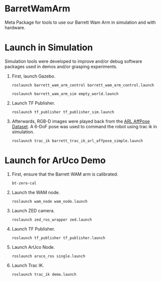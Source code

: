 # BarretWamArm
Meta Package for tools to use our Barrett Wam Arm in simulation and with hardware.

# Launch in Simulation

Simulation tools were developed to improve and/or debug software packages used in demos and/or grasping experiments. 

1. First, launch Gazebo.

    ```roslaunch barrett_wam_arm_control barrett_wam_arm_control.launch```
    
    ```roslaunch barrett_wam_arm_sim empty_world.launch```
    
2. Launch TF Publisher.

    ```roslaunch tf_publisher tf_publisher_sim.launch```
    
3. Afterwards, RGB-D images were played back from the [ARL AffPose Dataset](https://github.com/UW-Advanced-Robotics-Lab/arl-affpose-dataset-utils). A 6-DoF pose was used to command the robot using trac ik in simulation.

    ```roslaunch trac_ik barrett_trac_ik_arl_affpose_simple.launch```

# Launch for ArUco Demo
1. First, ensure that the Barrett WAM arm is calibrated. 

    ```bt-zero-cal```

2. Launch the WAM node.

    ```roslaunch wam_node wam_node.launch```

3. Launch ZED camera.

    ```roslaunch zed_ros_wrapper zed.launch```

4. Launch TF Publisher.

    ```roslaunch tf_publisher tf_publisher.launch```
    
5. Launch ArUco Node. 

    ```roslaunch aruco_ros single.launch```
    
6. Launch Trac IK. 

    ```roslaunch trac_ik demo.launch```
